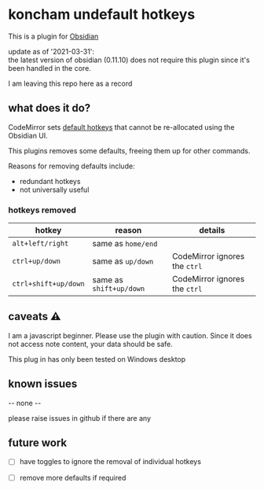 # koncham undefault hotkeys

This is a plugin for [Obsidian](https://obsidian.md)

update as of '2021-03-31':\
the latest version of obsidian (0.11.10) does not require this plugin since it's been handled in the core.

I am leaving this repo here as a record

## what does it do?

CodeMirror sets [default hotkeys](https://codemirror.net/doc/manual.html#commands) that cannot be re-allocated using the Obsidian UI.

This plugins removes some defaults, freeing them up for other commands.

Reasons for removing defaults include:
+ redundant hotkeys
+ not universally useful

### hotkeys removed

| hotkey | reason | details |
| --- | --- | --- |
| `alt+left/right` | same as `home/end` |
| `ctrl+up/down` | same as `up/down` | CodeMirror ignores the `ctrl` |
| `ctrl+shift+up/down` | same as `shift+up/down` | CodeMirror ignores the `ctrl` |


## caveats ⚠

I am a javascript beginner. Please use the plugin with caution. Since it does not access note content, your data should be safe.

This plug in has only been tested on Windows desktop


## known issues

-- none --

please raise issues in github if there are any


## future work

+ [ ]  have toggles to ignore the removal of individual hotkeys
+ [ ]  remove more defaults if required



